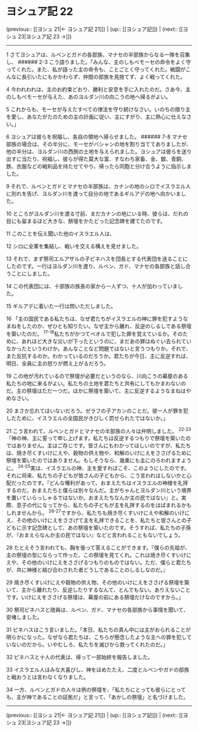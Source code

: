 # ヨシュア記 22

(previous:: [[ヨシュ 21|← ヨシュア記 21]]) | (up:: [[ヨシュア記]]) | (next:: [[ヨシュ 23|ヨシュア記 23 →]])

***




1 
さてヨシュアは、ルベンとガドの各部族、マナセの半部族からなる一隊を召集し、 ###### 2-3 こう語りました。「みんな、主のしもべモーセの命令をよく守ってくれた。また、私が語った主の命令も、ことごとく守ってくれた。戦闘がこんなに長引いたにもかかわらず、仲間の部族を見捨てず、よく戦ってくれた。 



4 
今われわれは、主のお約束どおり、勝利と安息を手に入れたのだ。さあ今、主のしもべモーセが与えた、あのヨルダン川の向こうの地へ帰るがよい。 



5 
これからも、モーセが与えたすべての律法を守り続けなさい。いのちの限り主を愛し、あなたがたのための主の計画に従い、主にすがり、主に熱心に仕えなさい。」 



6 
ヨシュアは彼らを祝福し、各自の領地へ帰らせました。 ###### 7-8 マナセ部族の場合は、その半分に、モーセがバシャンの地を割り当ててありましたが、他の半分は、ヨルダン川の西側の土地を与えられました。ヨシュアは彼らを送り出すに当たり、祝福し、彼らが得た莫大な富、すなわち家畜、金、銀、青銅、鉄、衣服などの戦利品を持たせてやり、帰ったら同胞と分け合うように指示しました。 



9 
それで、ルベンとガドとマナセの半部族は、カナンの地のシロでイスラエル人に別れを告げ、ヨルダン川を渡って自分の地であるギルアデの地へ向かいました。 



10 
ところがヨルダン川を渡る寸前、まだカナンの地にいる時、彼らは、だれの目にも留まるほど大きな、祭壇をかたどった記念碑を建てたのです。 



11 
このことを伝え聞いた他のイスラエル人は、 



12 
シロに全軍を集結し、戦いを交える構えを見せました。 



13 
それで、まず祭司エルアザルの子ピネハスを団長とする代表団を送ることにしたのです。一行はヨルダン川を渡り、ルベン、ガド、マナセの各部族と話し合うことにしました。 



14 
この代表団には、十部族の族長の家から一人ずつ、十人が加わっていました。 



15 
ギルアデに着いた一行は問いただしました。 



16 
「主の国民である私たちは、なぜ君たちがイスラエルの神に罪を犯すようなまねをしたのか、ぜひとも知りたい。なぜ主から離れ、反逆のしるしである祭壇を築いたのだ。 <sup class="versenum">17-18</sup>私たちがかつてペオルで犯した罪を覚えているか。そのために、あれほど大きな災いが下ったというのに、まだあの罪はぬぐい去られていなかったというわけか。あんなことなど問題ではないと言うつもりか。それで、また反抗するのか。わかっているのだろうか。君たちが今日、主に反逆すれば、明日、全員に主の怒りが燃え上がるだろう。 



19 
この地が汚れているので祭壇が必要だというのなら、川向こうの幕屋のある私たちの地に来るがよい。私たちの土地を君たちと共有にしてもかまわないのだ。主の祭壇はただ一つだ。ほかに祭壇を築いて、主に反逆するようなまねはやめなさい。 



20 
まさか忘れてはいないだろう。ゼラフの子アカンのことだ。彼一人が罪を犯したために、イスラエルの全国民がきびしく罰せられたではないか。」 



21 
こう言われて、ルベンとガドとマナセの半部族の人々は弁明しました。 <sup class="versenum">22-23</sup>「神の神、主に誓って申し上げます。私たちは反逆するつもりで祭壇を築いたのではありません。主はご存じです。皆さんにもわかってほしいのですが、私たちは、焼き尽くすいけにえや、穀物の供え物や、和解のいけにえをささげるために祭壇を築いたのではありません。もしそうなら、幾重にも主にのろわれますように。 <sup class="versenum">24-25</sup>実は、イスラエルの神、主を愛すればこそ、このようにしたのです。それに将来、私たちの子どもが皆さんの子どもから、こう言われはしないかと心配だったのです。『どんな権利があって、おまえたちはイスラエルの神様を礼拝するのだ。おまえたちと僕らは別々なんだ。主がちゃんとヨルダン川という境界を置いていらっしゃるではないか。おまえたちなんか主の民ではない』と。実際、息子の代になってから、私たちの子どもが主を礼拝するのをはばまれるかもしれませんから。 <sup class="versenum">26-27</sup>ですから、私たちも焼き尽くすいけにえや和解のいけにえ、その他のいけにえをささげて主を礼拝できることを、私たちと皆さんとの子どもに示す記念碑として、あの祭壇を築いたのです。そうすれば、私たちの子孫が、『おまえらなんか主の民ではない』などと言われることもないでしょう。 



28 
たとえそう言われても、胸を張って答えることができます。『僕らの先祖が、主の祭壇の型にならって作った、この祭壇を見てくれ。これは焼き尽くすいけにえや、その他のいけにえをささげるつもりのものではない。ただ、僕らと君たちが、共に神様と結び合わされた者どうしであることのしるしなのだ。』 



29 
焼き尽くすいけにえや穀物の供え物、その他のいけにえをささげる祭壇を築いて、主から離れたり、反逆したりするなんて、とんでもない。ありえないことです。いけにえをささげる祭壇は、幕屋の前にある祭壇だけなのですから。」 



30 
祭司ピネハスと随員は、ルベン、ガド、マナセの各部族から事情を聞いて、安堵しました。 



31 
ピネハスはこう言いました。「本日、私たちの真ん中には主がおられることが明らかになった。なぜなら君たちは、こちらが懸念したような主への罪を犯していないのだから。いやむしろ、私たちを滅びから救ってくれたのだ。」 



32 
ピネハスと十人の代表は、帰って一部始終を報告しました。 



33 
イスラエル人はみな大喜びし、神をほめたたえ、二度とルベンやガドの部族と戦おうとは言わなくなりました。 



34 
一方、ルベンとガドの人々は例の祭壇を、「私たちにとっても彼らにとっても、主が神であることの証拠だ」と言って、「あかしの祭壇」と名づけました。

***

(previous:: [[ヨシュ 21|← ヨシュア記 21]]) | (up:: [[ヨシュア記]]) | (next:: [[ヨシュ 23|ヨシュア記 23 →]])
